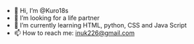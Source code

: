 - 👋 Hi, I’m @Kuro18s
- 👀 I’m looking for a life partner
- 🌱 I’m currently learning HTML, python, CSS and Java Script
- 📫 How to reach me: inuk226@gmail.com

<!---
Kuro18s/Kuro18s is a ✨ special ✨ repository because its `README.md` (this file) appears on your GitHub profile.
You can click the Preview link to take a look at your changes.
--->
